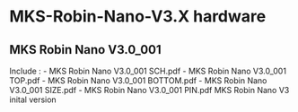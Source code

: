 # MKS-Robin-Nano-V3.X hardware
## MKS Robin Nano V3.0_001
Include :
    - MKS Robin Nano V3.0_001 SCH.pdf
	- MKS Robin Nano V3.0_001 TOP.pdf
	- MKS Robin Nano V3.0_001 BOTTOM.pdf
	- MKS Robin Nano V3.0_001 SIZE.pdf
	- MKS Robin Nano V3.0_001 PIN.pdf
MKS Robin Nano V3 inital version